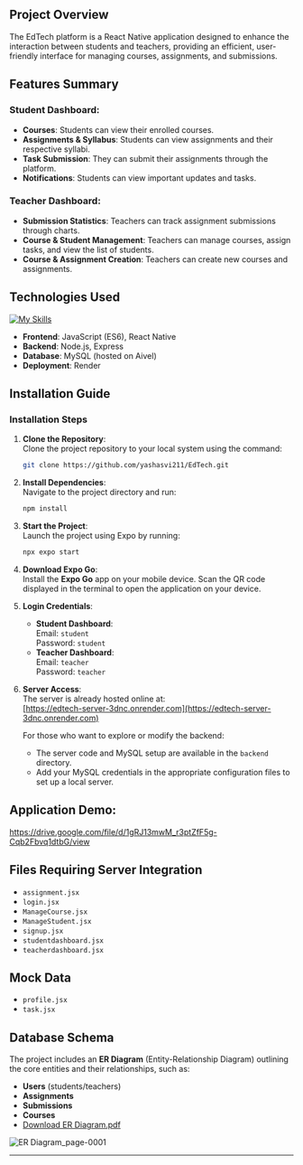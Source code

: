 ## **Project Overview**

The EdTech platform is a React Native application designed to enhance the interaction between students and teachers, providing an efficient, user-friendly interface for managing courses, assignments, and submissions.

## **Features Summary**

### **Student Dashboard**:

- **Courses**: Students can view their enrolled courses.
- **Assignments & Syllabus**: Students can view assignments and their respective syllabi.
- **Task Submission**: They can submit their assignments through the platform.
- **Notifications**: Students can view important updates and tasks.

### **Teacher Dashboard**:

- **Submission Statistics**: Teachers can track assignment submissions through charts.
- **Course & Student Management**: Teachers can manage courses, assign tasks, and view the list of students.
- **Course & Assignment Creation**: Teachers can create new courses and assignments.

## **Technologies Used**

[![My Skills](https://skillicons.dev/icons?i=js,react,nodejs,express,mysql)](https://skillicons.dev)

- **Frontend**: JavaScript (ES6), React Native
- **Backend**: Node.js, Express
- **Database**: MySQL (hosted on Aivel)
- **Deployment**: Render

## **Installation Guide**

### **Installation Steps**

1. **Clone the Repository**:  
   Clone the project repository to your local system using the command:

   ```bash
   git clone https://github.com/yashasvi211/EdTech.git
   ```

2. **Install Dependencies**:  
   Navigate to the project directory and run:

   ```bash
   npm install
   ```

3. **Start the Project**:  
   Launch the project using Expo by running:

   ```bash
   npx expo start
   ```

4. **Download Expo Go**:  
   Install the **Expo Go** app on your mobile device. Scan the QR code displayed in the terminal to open the application on your device.

5. **Login Credentials**:

   - **Student Dashboard**:  
     Email: `student`  
     Password: `student`
   - **Teacher Dashboard**:  
     Email: `teacher`  
     Password: `teacher`

6. **Server Access**:  
   The server is already hosted online at:  
   [https://edtech-server-3dnc.onrender.com](https://edtech-server-3dnc.onrender.com)

   For those who want to explore or modify the backend:

   - The server code and MySQL setup are available in the `backend` directory.
   - Add your MySQL credentials in the appropriate configuration files to set up a local server.
## **Application Demo**:

https://drive.google.com/file/d/1gRJ13mwM_r3ptZfF5g-Cqb2Fbvq1dtbG/view

## **Files Requiring Server Integration**

- `assignment.jsx`
- `login.jsx`
- `ManageCourse.jsx`
- `ManageStudent.jsx`
- `signup.jsx`
- `studentdashboard.jsx`
- `teacherdashboard.jsx`

## **Mock Data**

- `profile.jsx`
- `task.jsx`

## **Database Schema**

The project includes an **ER Diagram** (Entity-Relationship Diagram) outlining the core entities and their relationships, such as:

- **Users** (students/teachers)
- **Assignments**
- **Submissions**
- **Courses**
- [Download ER Diagram.pdf](https://github.com/user-attachments/files/18136480/ER.Diagram.pdf)

![ER Diagram_page-0001](https://github.com/user-attachments/assets/5d49b234-6640-4421-985a-a72fec7a328f)

---
